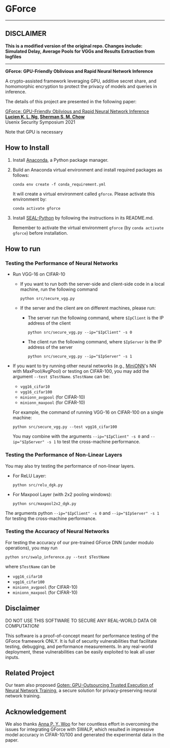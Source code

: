 # GForce
****
## DISCLAIMER

**This is a modified version of the original repo. Changes include: Simulated Delay, Average Pools for VGGs and Results Extraction from logfiles**
****
**GForce: GPU-Friendly Oblivious and Rapid Neural Network Inference**

A crypto-assisted framework leveraging GPU, additive secret share, and homomorphic encryption to protect the privacy of models and queries in inference.

The details of this project are presented in the following paper:

[GForce: GPU-Friendly Oblivious and Rapid Neural Network Inference](https://www.usenix.org/system/files/sec21fall-ng.pdf) <br>
**[Lucien K. L. Ng](https://lucieno.github.io/), [Sherman S. M. Chow](https://staff.ie.cuhk.edu.hk/~smchow/)** <br>
Usenix Security Symposium 2021

Note that GPU is necessary

## How to Install
1. Install [Anaconda](https://www.anaconda.com/), a Python package manager.

2. Build an Anaconda virtual environment and install required packages as follows:

       conda env create -f conda_requirement.yml

    It will create a virtual environment called `gforce`. Please activate this environment by:

       conda activate gforce
  
3. Install [SEAL-Python](https://github.com/D-Diaa/SEAL-Python) by following the instructions in its README.md. 

    Remember to activate the virtual environment `gforce` (by `conda activate gforce`) before installation.

## How to run

### Testing the Performance of Neural Networks
- Run VGG-16 on CIFAR-10

    - If you want to run both the server-side and client-side code in a local machine, run the following command

          python src/secure_vgg.py

    - If the server and the client are on different machines, please run:

        * The server run the following command, where `$IpClient` is the IP address of the client

              python src/secure_vgg.py --ip="$IpClient" -s 0

        * The client run the following command, where `$IpServer` is the IP address of the server

              python src/secure_vgg.py --ip="$IpServer" -s 1

- If you want to try running other neural networks (e.g., [MiniONN](https://eprint.iacr.org/2017/452)'s NN with MaxPool/AvgPool) or testing on CIFAR-100, 
    you may add the argument `--test $TestName`.
    `$TestName` can be: 
    - `vgg16_cifar10`
    - `vgg16_cifar100`
    - `minionn_avgpool` (for CIFAR-10)
    - `minionn_maxpool` (for CIFAR-10)

    For example, the command of running VGG-16 on CIFAR-100 on a single machine:

      python src/secure_vgg.py --test vgg16_cifar100

    You may combine with the arguments `--ip="$IpClient" -s 0` and `--ip="$IpServer" -s 1` to test the cross-machine performance.

### Testing the Performance of Non-Linear Layers

You may also try testing the performance of non-linear layers.

- For ReLU Layer:

      python src/relu_dgk.py

- For Maxpool Layer (with 2x2 pooling windows):

      python src/maxpool2x2_dgk.py

The arguments python `--ip="$IpClient" -s 0` and `--ip="$IpServer" -s 1` for testing the cross-machine performance.

### Testing the Accuracy of Neural Networks
For testing the accuracy of our pre-trained GForce DNN (under modulo operations), you may run

    python src/swalp_inference.py --test $TestName

where `$TestName` can be 
- `vgg16_cifar10`
- `vgg16_cifar100`
- `minionn_avgpool` (for CIFAR-10)
- `minionn_maxpool` (for CIFAR-10)


## Disclaimer
DO NOT USE THIS SOFTWARE TO SECURE ANY REAL-WORLD DATA OR COMPUTATION!

This software is a proof-of-concept meant for performance testing of the GForce framework ONLY. It is full of security vulnerabilities that facilitate testing, debugging, and performance measurements. In any real-world deployment, these vulnerabilities can be easily exploited to leak all user inputs.

## Related Project
Our team also proposed [Goten: GPU-Outsourcing Trusted Execution of Neural Network Training](https://github.com/goten-team/Goten), a secure solution for privacy-preserving neural network training.

## Acknowledgement
We also thanks [Anna P. Y. Woo](https://github.com/woopuiyung) for her countless effort in overcoming the issues for integrating GForce with SWALP, which resulted in impressive model accuracy in CIFAR-10/100 and generated the experimental data in the paper.

